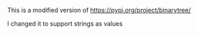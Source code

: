 This is a modified version of https://pypi.org/project/binarytree/

I changed it to support strings as values
